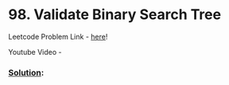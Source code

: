 # 98. Validate Binary Search Tree

Leetcode Problem Link - [here](https://leetcode.com/problems/validate-binary-search-tree/description/?envType=study-plan-v2&envId=top-100-liked)!

Youtube Video - 

### [Solution]():

```cpp

```
